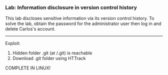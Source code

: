 ### Lab: Information disclosure in version control history

This lab discloses sensitive information via its version control history.
To solve the lab, obtain the password for the administrator user then log in and delete Carlos's account.



_____

Exploit:

1) Hidden folder .git (at /.git) is reachable
2) Download .git folder using HTTrack


COMPLETE IN LINUX!
